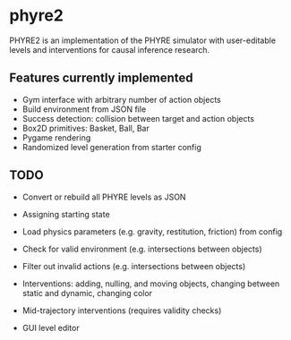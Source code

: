 # phyre2
PHYRE2 is an implementation of the PHYRE simulator with user-editable levels and interventions for causal inference research.

## Features currently implemented

- Gym interface with arbitrary number of action objects
- Build environment from JSON file
- Success detection: collision between target and action objects
- Box2D primitives: Basket, Ball, Bar
- Pygame rendering
- Randomized level generation from starter config

## TODO

- Convert or rebuild all PHYRE levels as JSON
- Assigning starting state
- Load physics parameters (e.g. gravity, restitution, friction) from config
- Check for valid environment (e.g. intersections between objects)
- Filter out invalid actions (e.g. intersections between objects)
- Interventions: adding, nulling, and moving objects, changing between static and dynamic, changing color
- Mid-trajectory interventions (requires validity checks)

- GUI level editor
